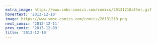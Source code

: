 ```yaml
---
extra_image: https://www.smbc-comics.com/comics/20131210after.gif
hovertext: '2013-12-10'
image: https://www.smbc-comics.com/comics/20131210.png
next_comic: '2013-12-11'
prev_comic: '2013-12-09'
title: '2013-12-10'
---
```


